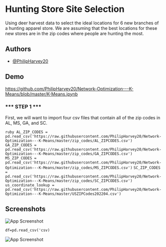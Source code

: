 
# Hunting Store Site Selection

Using deer harvest data to select the ideal locations for 6 new branches of a hunting apparel store. We are assuming that the best locations for these new stores are in the zip codes where people are hunting the most.

## Authors

- [@PhilipHarvey20](https://github.com/PhilipHarvey20)


## Demo


https://github.com/PhilipHarvey20/Network-Optimization---K-Means/blob/master/K-Means.ipynb
### *** STEP 1 ***
First, we will want to import four csv files that contain all of the zip codes in AL, MS, GA, and SC. 

```ruby AL_ZIP_CODES = pd.read_csv('https://raw.githubusercontent.com/PhilipHarvey20/Network-Optimization---K-Means/master/zip_codes/AL_ZIPCODES.csv') ``` 
```GA_ZIP_CODES = pd.read_csv('https://raw.githubusercontent.com/PhilipHarvey20/Network-Optimization---K-Means/master/zip_codes/GA_ZIPCODES.csv') ```
``` MS_ZIP_CODES = pd.read_csv('https://raw.githubusercontent.com/PhilipHarvey20/Network-Optimization---K-Means/master/zip_codes/MS_ZIPCODES.csv') ```
``` SC_ZIP_CODES = pd.read_csv('https://raw.githubusercontent.com/PhilipHarvey20/Network-Optimization---K-Means/master/zip_codes/SC_ZIPCODES.csv') ```
``` us_coordinate_lookup = pd.read_csv('https://raw.githubusercontent.com/PhilipHarvey20/Network-Optimization---K-Means/master/USZIPCodes202204.csv') ```
## Screenshots

![App Screenshot](https://github.com/PhilipHarvey20/Network-Optimization---K-Means/blob/master/2018_Deer_Harvest_Data_Plotted.jpg?raw=true "Optional Title")



``` df=pd.read_csv('csv) ```


![App Screenshot](https://github.com/PhilipHarvey20/Network-Optimization---K-Means/blob/master/Store_Locations_Plotted.jpg?raw=true "Optional Title")

